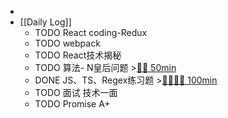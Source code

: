 -
- [[Daily Log]]
	- TODO React coding-Redux
	- TODO webpack
	- TODO React技术揭秘
	- TODO 算法- N皇后问题 >[🍅🍅 50min](#agenda-pomo://?t=f-1689150611451-1500%2Cf-1689153874456-1500)
	- DONE JS、TS、Regex练习题 >[🍅🍅🍅🍅 100min](#agenda-pomo://?t=f-1689128294038-1500%2Cf-1689140595106-1500%2Cf-1689142439635-1500%2Cf-1689144011699-1500)
	- TODO 面试 技术一面
	- TODO Promise A+